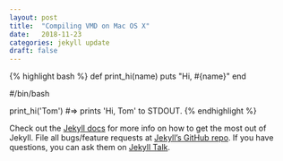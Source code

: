 ```yaml
---
layout: post
title:  "Compiling VMD on Mac OS X"
date:   2018-11-23 
categories: jekyll update
draft: false
---
```



{% highlight bash %}
def print_hi(name)
  puts "Hi, #{name}"
end




#/bin/bash





print_hi('Tom')
#=> prints 'Hi, Tom' to STDOUT.
{% endhighlight %}

Check out the [Jekyll docs][jekyll-docs] for more info on how to get the most out of Jekyll. File all bugs/feature requests at [Jekyll’s GitHub repo][jekyll-gh]. If you have questions, you can ask them on [Jekyll Talk][jekyll-talk].

[jekyll-docs]: https://jekyllrb.com/docs/home
[jekyll-gh]:   https://github.com/jekyll/jekyll
[jekyll-talk]: https://talk.jekyllrb.com/
